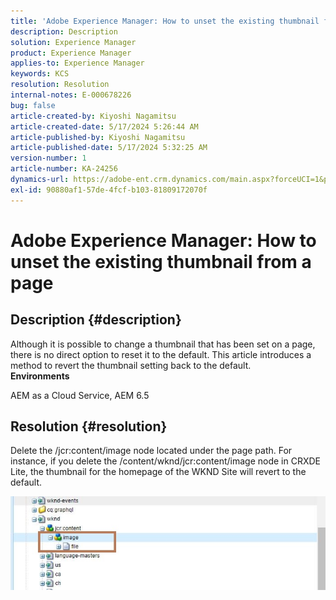 ```yaml
---
title: 'Adobe Experience Manager: How to unset the existing thumbnail from a page'
description: Description
solution: Experience Manager
product: Experience Manager
applies-to: Experience Manager
keywords: KCS
resolution: Resolution
internal-notes: E-000678226
bug: false
article-created-by: Kiyoshi Nagamitsu
article-created-date: 5/17/2024 5:26:44 AM
article-published-by: Kiyoshi Nagamitsu
article-published-date: 5/17/2024 5:32:25 AM
version-number: 1
article-number: KA-24256
dynamics-url: https://adobe-ent.crm.dynamics.com/main.aspx?forceUCI=1&pagetype=entityrecord&etn=knowledgearticle&id=347ba20a-0e14-ef11-9f89-6045bd06eea5
exl-id: 90880af1-57de-4fcf-b103-81809172070f
---
```

# Adobe Experience Manager: How to unset the existing thumbnail from a page

## Description {#description}

Although it is possible to change a thumbnail that has been set on a page, there is no direct option to reset it to the default. This article introduces a method to revert the thumbnail setting back to the default.<br>
<b>Environments</b>

AEM as a Cloud Service, AEM 6.5


## Resolution {#resolution}


Delete the /jcr:content/image node located under the page path. For instance, if you delete the /content/wknd/jcr:content/image node in CRXDE Lite, the thumbnail for the homepage of the WKND Site will revert to the default.

![](assets/7ba6cb6c-0e14-ef11-9f89-6045bd06eea5.png)
